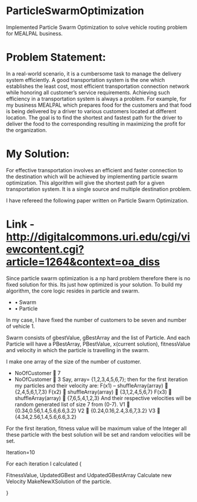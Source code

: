 # ParticleSwarmOptimization
Implemented Particle Swarm Optimization to solve vehicle routing problem for MEALPAL business.


# Problem Statement: 
In a real-world scenario, it is a cumbersome task to manage the delivery system efficiently.
A good transportation system is the one which establishes the least cost, most efficient transportation connection network while honoring all customer’s service requirements.
Achieving such efficiency in a transportation system is always a problem.
For example, for my business MEALPAL which prepares food for the customers and that food is being delivered by a driver to various customers located at different location. The goal is to find the shortest and fastest path for the driver to deliver the food to the corresponding resulting in maximizing the profit for the organization.


# My Solution: 
For effective transportation involves an efficient and faster connection to the destination which will be achieved by implementing particle swarm optimization. This algorithm will give the shortest path for a given transportation system. It is a single source and multiple destination problem.

I have refereed the following paper written on Particle Swarm Optimization.
# Link - http://digitalcommons.uri.edu/cgi/viewcontent.cgi?article=1264&context=oa_diss

Since particle swarm optimization is a np hard problem therefore there is no fixed solution for this. Its just how optimized is your solution. To build my algorithm, the core logic resides in particle and swarm.
* •	Swarm
* •	Particle

In my case, I have fixed the number of customers to be seven and number of vehicle 1.

Swarm consists of gbestValue, gBestArray and the list of Particle. And each Particle will have a PBestArray, PBestValue, x(current solution), fitnessValue  and velocity in which the particle is travelling in the swarm.  

I make one array of the size of the number of customer. 
* NoOfCustomer  7
* NoOfCustomer  3
Say, array= {1,2,3,4,5,6,7}; then for the first iteration my particles and their velocity are: 
F(x1) – shuffleArray(array)  {2,4,5,6,1,7,3}
F(x2)  shuffleArray(array)  {3,1,2,4,5,6,7}
F(x3)  shuffleArray(array)  {7,6,5,4,1,2,3}
And their respective velocities will be random generated list of size 7 from (0-7). 
V1  {0.34,0.56,1.4,5.6,6.6,3.2}
V2  {0.24,0.16,2.4,3.6,7,3.2}
V3  {4.34,2.56,1.4,5.6,6.6,3.2}

For the first iteration, fitness value will be maximum value of the Integer all these particle with the best solution will be set and random velocities will be set.

Iteration=10

For each iteration I calculated {

FitnessValue,
UpdatedGBest and UdpatedGBestArray
Calculate new Velocity
MakeNewXSolution of the particle.

} 


